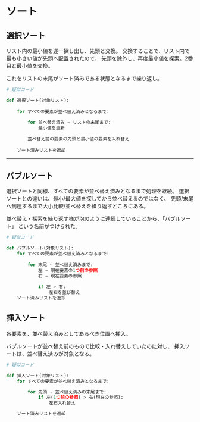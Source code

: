 # ソート

## 選択ソート

リスト内の最小値を逐一探し出し、先頭と交換。
交換することで、リスト内で最も小さい値が先頭へ配置されたので、
先頭を除外し、再度最小値を探索。2番目と最小値を交換。

これをリストの末尾がソート済みである状態となるまで繰り返し。

```Python
# 疑似コード

def 選択ソート(対象リスト):
    
    for すべての要素が並べ替え済みとなるまで:
        
        for 並べ替え済み ~ リストの末尾まで:
            最小値を更新
            
        並べ替え前の要素の先頭と最小値の要素を入れ替え
    
    ソート済みリストを返却
```

---

## バブルソート

選択ソートと同様、すべての要素が並べ替え済みとなるまで処理を継続。
選択ソートとの違いは、最小/最大値を探してから並べ替えるのではなく、
先頭/末尾へ到達するまで大小比較/並べ替えを繰り返すところにある。

並べ替え・探索を繰り返す様が泡のように連続していることから、「バブルソート」
という名前がつけられた。

```Python
# 疑似コード

def バブルソート(対象リスト):
    for すべての要素が並べ替え済みとなるまで:
        
        for 末尾 ~ 並べ替え済みまで:
            左 = 現在要素の1つ前の参照
            右 = 現在要素の参照
        
            if 左 > 右:
                左右を並び替え
    ソート済みリストを返却
```


## 挿入ソート

各要素を、並べ替え済みとしてあるべき位置へ挿入。

バブルソートが並べ替え前のもので比較・入れ替えしていたのに対し、
挿入ソートは、並べ替え済みが対象となる。

```Python
# 疑似コード

def 挿入ソート(対象リスト):
    for すべての要素が並べ替え済みとなるまで:

        for 先頭 ~ 並べ替え済みの末尾まで:
            if 左(1つ前の参照) > 右(現在の参照):
                左右入れ替え

    ソート済みリストを返却
```